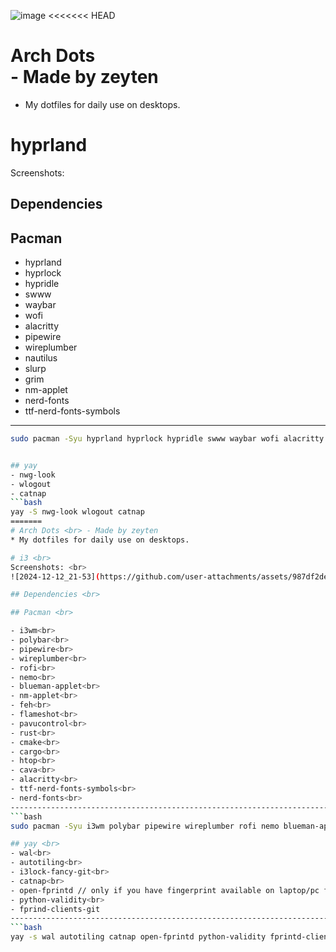 ![image](https://github.com/user-attachments/assets/65766207-72ff-4373-9d14-0403dec7e37c)
<<<<<<< HEAD
# Arch Dots <br> - Made by zeyten<br>
* My dotfiles for daily use on desktops.

# hyprland <br>
Screenshots:

## Dependencies <br>

## Pacman
- hyprland
- hyprlock
- hypridle
- swww
- waybar
- wofi
- alacritty
- pipewire
- wireplumber
- nautilus
- slurp
- grim
- nm-applet
- nerd-fonts
- ttf-nerd-fonts-symbols
-------------------------------------------------------------------
```bash
sudo pacman -Syu hyprland hyprlock hypridle swww waybar wofi alacritty pipewire wireplumber nautilus slurp grim nm-applet nerd-fonts ttf-nerd-fonts-symbols


## yay
- nwg-look
- wlogout
- catnap
```bash
yay -S nwg-look wlogout catnap
=======
# Arch Dots <br> - Made by zeyten
* My dotfiles for daily use on desktops.

# i3 <br>
Screenshots: <br>
![2024-12-12_21-53](https://github.com/user-attachments/assets/987df2de-6f1b-46bd-92c3-1ff018e7f53e)

## Dependencies <br>

## Pacman <br>

- i3wm<br>
- polybar<br>
- pipewire<br>
- wireplumber<br>
- rofi<br>
- nemo<br>
- blueman-applet<br>
- nm-applet<br>
- feh<br>
- flameshot<br>
- pavucontrol<br>
- rust<br>
- cmake<br>
- cargo<br>
- htop<br>
- cava<br>
- alacritty<br>
- ttf-nerd-fonts-symbols<br>
- nerd-fonts<br>
---------------------------------------------------------------------------------
```bash
sudo pacman -Syu i3wm polybar pipewire wireplumber rofi nemo blueman-applet nm-applet feh flameshot pavucontrol rust cmake cargo htop cava alacritty ttf-nerd-fonts-symbols nerd-fonts

## yay <br>
- wal<br>
- autotiling<br>
- i3lock-fancy-git<br>
- catnap<br>
- open-fprintd // only if you have fingerprint available on laptop/pc for all packages below <br>
- python-validity<br>
- fprind-clients-git
----------------------------------------------------------------------------------------------------
```bash
yay -s wal autotiling catnap open-fprintd python-validity fprintd-clients-git i3lock-fancy-git

